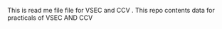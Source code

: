This is read me file file for VSEC and CCV .
This repo contents data for practicals of VSEC AND CCV 
